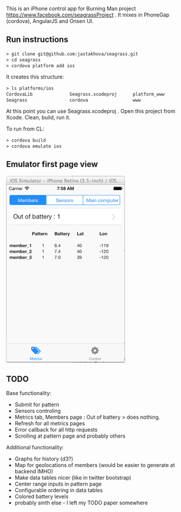This is an iPhone control app for Burning Man project https://www.facebook.com/seagrassProject . It mixes in PhoneGap (cordova), AngularJS and Onsen UI.

## Run instructions

	> git clone git@github.com:jastakhova/seagrass.git
	> cd seagrass
	> cordova platform add ios

It creates this structure:

	> ls platforms/ios
	CordovaLib              Seagrass.xcodeproj      platform_www
	Seagrass                cordova                 www

At this point you can use Seagrass.xcodeproj . Open this project from Xcode. Clean, build, run it.

To run from CL:

	> cordova build
	> cordova emulate ios

## Emulator first page view

![You will get this first screen when running this app](https://github.com/jastakhova/seagrass/blob/master/img/2014-08-05_0758.png "First screen")

## TODO

Base functionality:

 * Submit for pattern
 * Sensors controling
 * Metrics tab, Members page : Out of battery > does nothing.
 * Refresh for all metrics pages
 * Error callback for all http requests
 * Scrolling at pattern page and probably others

Additional functionality:

 * Graphs for history (d3?)
 * Map for geolocations of members (would be easier to generate at backend IMHO)
 * Make data tables nicer (like in twitter bootstrap)
 * Center range inputs in pattern page
 * Configurable ordering in data tables
 * Colored battery levels
 * probably smth else - I left my TODO paper somewhere  
